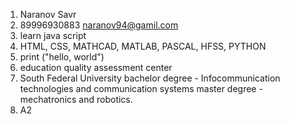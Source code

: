 1. Naranov Savr
2. 89996930883 naranov94@gamil.com
3. learn java script
4. HTML, CSS, MATHCAD, MATLAB, PASCAL, HFSS, PYTHON
5. print ("hello, world")
6. education quality assessment center
7. South Federal University
bachelor degree - Infocommunication technologies and communication systems
master degree - mechatronics and robotics.
8. A2